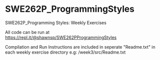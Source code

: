 # SWE262P_ProgrammingStyles
SWE262P_Programming Styles: Weekly Exercises 

All code can be run at
https://repl.it/@shawnsp/SWE262PProgrammingStyles

Compilation and Run Instructions are included in seperate "Readme.txt" in each weekly exercise directory
e.g: /week3/src/Readme.txt
